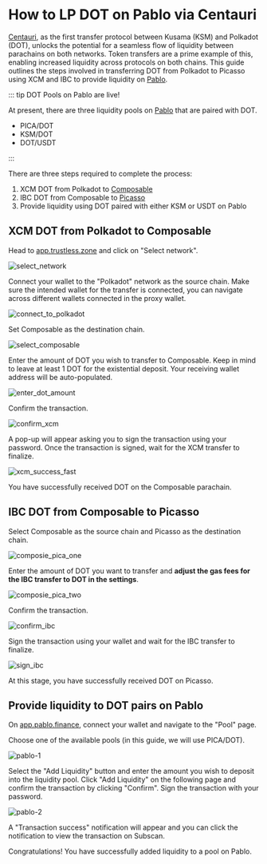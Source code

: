 # How to LP DOT on Pablo via Centauri

[Centauri](../products/centauri-overview.md), as the first transfer protocol between Kusama (KSM) and Polkadot (DOT), unlocks the potential for a seamless flow of liquidity between parachains on both networks. Token transfers are a prime example of this, enabling increased liquidity across protocols on both chains. This guide outlines the steps involved in transferring DOT from Polkadot to Picasso using XCM and IBC to provide liquidity on [Pablo](../products/pablo-overview.md).

::: tip DOT Pools on Pablo are live!

At present, there are three liquidity pools on [Pablo](https://app.pablo.finance/provide-liquidity/) that are paired with DOT.

- PICA/DOT
- KSM/DOT
- DOT/USDT

:::

There are three steps required to complete the process:

1. XCM DOT from Polkadot to [Composable](../parachains/composable-parachain-overview.md)
2. IBC DOT from Composable to [Picasso](../parachains/picasso-parachain-overview.md)
3. Provide liquidity using DOT paired with either KSM or USDT on Pablo


## XCM DOT from Polkadot to Composable

Head to [app.trustless.zone](https://app.trustless.zone/) and click on "Select network".

![select_network](./images-centauri-guide/centauri-guide-1.png)

Connect your wallet to the "Polkadot" network as the source chain. Make sure the intended wallet for the transfer is connected, you can navigate across different wallets connected in the proxy wallet.

![connect_to_polkadot](./images-centauri-guide/centauri-guide-2.png)

Set Composable as the destination chain.

![select_composable](./images-centauri-guide/centauri-guide-3.png)

Enter the amount of DOT you wish to transfer to Composable. Keep in mind to leave at least 1 DOT for the existential deposit. Your receiving wallet address will be auto-populated.

![enter_dot_amount](./images-centauri-guide/centauri-guide-4.png)

Confirm the transaction.

![confirm_xcm](./images-centauri-guide/centauri-guide-5.png)

A pop-up will appear asking you to sign the transaction using your password. Once the transaction is signed, wait for the XCM transfer to finalize.

![xcm_success_fast](./images-centauri-guide/centauri-guide-6.png)

You have successfully received DOT on the Composable parachain.

## IBC DOT from Composable to Picasso

Select Composable as the source chain and Picasso as the destination chain.

![composie_pica_one](./images-centauri-guide/centauri-guide-7.png)

Enter the amount of DOT you want to transfer and **adjust the gas fees for the IBC transfer to DOT in the settings**.

![composie_pica_two](./images-centauri-guide/centauri-guide-8.png)

Confirm the transaction.

![confirm_ibc](./images-centauri-guide/centauri-guide-9.png)

Sign the transaction using your wallet and wait for the IBC transfer to finalize. 

![sign_ibc](./images-centauri-guide/centauri-guide-10.png)

At this stage, you have successfully received DOT on Picasso.

## Provide liquidity to DOT pairs on Pablo

On [app.pablo.finance](https://app.pablo.finance/), connect your wallet and navigate to the "Pool" page.

Choose one of the available pools (in this guide, we will use PICA/DOT).

![pablo-1](./images-centauri-guide/pablo-lp-1.png)

Select the "Add Liquidity" button and enter the amount you wish to deposit into the liquidity pool. Click "Add Liquidity" on the following page and confirm the transaction by clicking "Confirm". Sign the transaction with your password. 

![pablo-2](./images-centauri-guide/pablo-lp-2.png)

A "Transaction success" notification will appear and you can click the notification to view the transaction on Subscan.

Congratulations! You have successfully added liquidity to a pool on Pablo.
